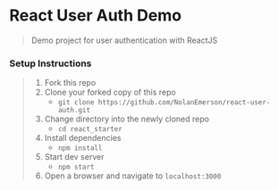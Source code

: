 # React User Auth Demo

> Demo project for user authentication with ReactJS

### Setup Instructions

> 1. Fork this repo
> 1. Clone your forked copy of this repo
>    - `git clone https://github.com/NolanEmerson/react-user-auth.git`
> 1. Change directory into the newly cloned repo
>    - `cd react_starter`
> 1. Install dependencies 
>    - `npm install`
> 1. Start dev server
>    - `npm start`
> 1. Open a browser and navigate to `localhost:3000`